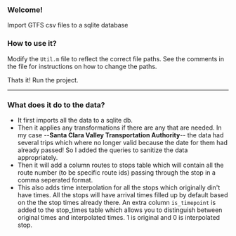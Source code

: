 ### Welcome!
Import GTFS csv files to a sqlite database

### How to use it?
Modify the `Util.m` file to reflect the correct file paths. See the comments in the file for instructions on how to change the paths.

Thats it! Run the project.

***

### What does it do to the data?
* It first imports all the data to a sqlite db.
* Then it applies any transformations if there are any that are needed. In my case --**Santa Clara Valley Transportation Authority**-- the data had several trips which where no longer valid because the date for them had already passed! So I added the queries to sanitize the data appropriately.
* Then it will add a column routes to stops table which will contain all the route number (to be specific route ids) passing through the stop in a comma seperated format.
* This also adds time interpolation for all the stops which originally din't have times. All the stops will have arrival times filled up by default based on the the stop times already there. An extra column `is_timepoint` is added to the stop_times table which allows you to distinguish between original times and interpolated times. 1 is original and 0 is interpolated stop.

